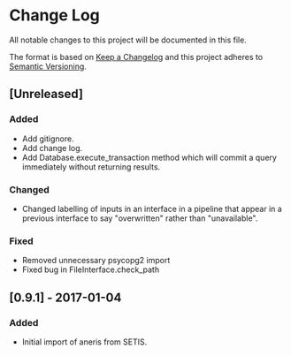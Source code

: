 # Change Log

All notable changes to this project will be documented in this file.

The format is based on [Keep a Changelog](http://keepachangelog.com/)
and this project adheres to [Semantic Versioning](http://semver.org/).

## [Unreleased]

### Added

- Add gitignore.
- Add change log.
- Add Database.execute_transaction method which will commit a query immediately
  without returning results.
  
### Changed

- Changed labelling of inputs in an interface in a pipeline that appear in a
  previous interface to say "overwritten" rather than "unavailable".
  
### Fixed
  
- Removed unnecessary psycopg2 import
- Fixed bug in FileInterface.check_path

## [0.9.1] - 2017-01-04

### Added

- Initial import of aneris from SETIS.
